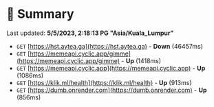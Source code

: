 # 📖 Summary
Last updated: **5/5/2023, 2:18:13 PG "Asia/Kuala_Lumpur"**

- `GET` [https://hst.aytea.ga](https://hst.aytea.ga) - **Down** (46457ms)
- `GET` [https://memeapi.cyclic.app/gimme](https://memeapi.cyclic.app/gimme) - **Up** (1418ms)
- `GET` [https://memeapi.cyclic.app](https://memeapi.cyclic.app) - **Up** (1086ms)
- `GET` [https://klik.ml/health](https://klik.ml/health) - **Up** (913ms)
- `GET` [https://dumb.onrender.com](https://dumb.onrender.com) - **Up** (856ms)
